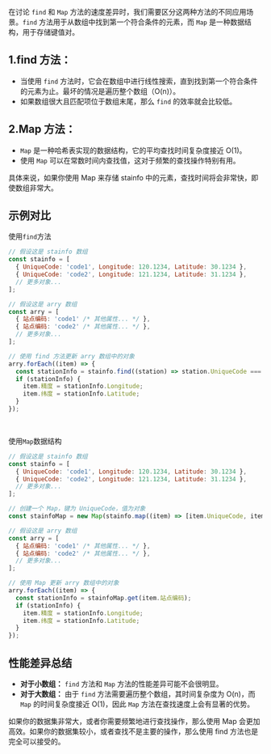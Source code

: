 在讨论 `find` 和 `Map` 方法的速度差异时，我们需要区分这两种方法的不同应用场景。`find` 方法用于从数组中找到第一个符合条件的元素，而 `Map` 是一种数据结构，用于存储键值对。

## 1.find 方法：

- 当使用 `find` 方法时，它会在数组中进行线性搜索，直到找到第一个符合条件的元素为止。最坏的情况是遍历整个数组（O(n)）。
- 如果数组很大且匹配项位于数组末尾，那么 `find` 的效率就会比较低。

## 2.Map 方法：

- `Map` 是一种哈希表实现的数据结构，它的平均查找时间复杂度接近 O(1)。
- 使用 `Map` 可以在常数时间内查找值，这对于频繁的查找操作特别有用。

具体来说，如果你使用 Map 来存储 stainfo 中的元素，查找时间将会非常快，即使数组非常大。

## 示例对比

使用`find`方法

```js
// 假设这是 stainfo 数组
const stainfo = [
  { UniqueCode: 'code1', Longitude: 120.1234, Latitude: 30.1234 },
  { UniqueCode: 'code2', Longitude: 121.1234, Latitude: 31.1234 },
  // 更多对象...
];

// 假设这是 arry 数组
const arry = [
  { 站点编码: 'code1' /* 其他属性... */ },
  { 站点编码: 'code2' /* 其他属性... */ },
  // 更多对象...
];

// 使用 find 方法更新 arry 数组中的对象
arry.forEach((item) => {
  const stationInfo = stainfo.find((station) => station.UniqueCode === item.站点编码);
  if (stationInfo) {
    item.精度 = stationInfo.Longitude;
    item.纬度 = stationInfo.Latitude;
  }
});
```

<br>

使用`Map`数据结构

```js
// 假设这是 stainfo 数组
const stainfo = [
  { UniqueCode: 'code1', Longitude: 120.1234, Latitude: 30.1234 },
  { UniqueCode: 'code2', Longitude: 121.1234, Latitude: 31.1234 },
  // 更多对象...
];

// 创建一个 Map，键为 UniqueCode，值为对象
const stainfoMap = new Map(stainfo.map((item) => [item.UniqueCode, item]));

// 假设这是 arry 数组
const arry = [
  { 站点编码: 'code1' /* 其他属性... */ },
  { 站点编码: 'code2' /* 其他属性... */ },
  // 更多对象...
];

// 使用 Map 更新 arry 数组中的对象
arry.forEach((item) => {
  const stationInfo = stainfoMap.get(item.站点编码);
  if (stationInfo) {
    item.精度 = stationInfo.Longitude;
    item.纬度 = stationInfo.Latitude;
  }
});
```

## 性能差异总结

- **对于小数组：** `find` 方法和 `Map` 方法的性能差异可能不会很明显。
- **对于大数组：** 由于 `find` 方法需要遍历整个数组，其时间复杂度为 O(n)，而 `Map` 的时间复杂度接近 O(1)，因此 `Map` 方法在查找速度上会有显著的优势。

如果你的数据集非常大，或者你需要频繁地进行查找操作，那么使用 Map 会更加高效。如果你的数据集较小，或者查找不是主要的操作，那么使用 find 方法也是完全可以接受的。
